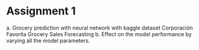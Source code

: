 # Assignment 1

a. Grocery prediction with neural network with kaggle dataset Corporación Favorita Grocery Sales Forecasting 
b. Effect on the model performance by varying all the model parameters.
